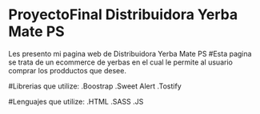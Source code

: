 # ProyectoFinal Distribuidora Yerba Mate PS
Les presento mi pagina web de Distribuidora Yerba Mate PS
#Esta pagina se trata de un ecommerce de yerbas en el cual le permite al usuario comprar los prodductos que desee.

#Librerias que utilize:
.Boostrap
.Sweet Alert
.Tostify

#Lenguajes que utilize:
.HTML
.SASS
.JS

